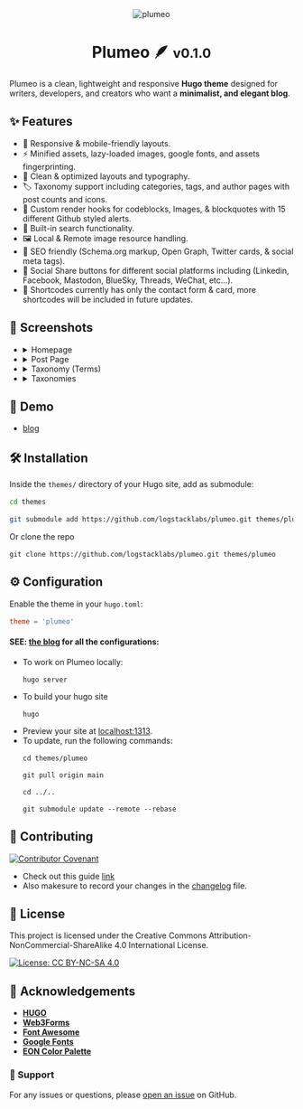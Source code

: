 <div align="center">
    <img src="https://socialify.git.ci/logstacklabs/plumeo/image?description=1&font=JetBrains+Mono&forks=1&issues=1&language=1&name=1&owner=1&pattern=Brick+Wall&pulls=1&stargazers=1&theme=Auto" alt="plumeo" width="640" height="360" />
    <h1>Plumeo 🪶 <small>v0.1.0</small></h1>
</div>

Plumeo is a clean, lightweight and responsive **Hugo theme** designed for writers, developers, and creators who want a **minimalist, and elegant blog**.

## ✨ Features

* 📱 Responsive & mobile-friendly layouts.
* ⚡ Minified assets, lazy-loaded images, google fonts, and assets fingerprinting.
* 📰 Clean & optimized layouts and typography.
* 🏷️ Taxonomy support including categories, tags, and author pages with post counts and icons.
* 📖 Custom render hooks for codeblocks, Images, & blockquotes with 15 different Github styled alerts.
* 🔎 Built-in search functionality.
* 🖼️ Local & Remote image resource handling.
* 📂 SEO friendly (Schema.org markup, Open Graph, Twitter cards, & social meta tags).
* 🔗 Social Share buttons for different social platforms including (Linkedin, Facebook, Mastodon, BlueSky, Threads, WeChat, etc...).
* 🧩 Shortcodes currently has only the contact form & card, more shortcodes will be included in future updates.

## 📸 Screenshots
<ul>
    <li>
        <details>
            <summary>Homepage</summary>
            <img src="./screenshots/1.png" alt="dark mode screenshot" align="center">
        </details>
    </li>
    <li>
        <details>
            <summary>Post Page</summary>
            <img src="./screenshots/2.png" alt="light mode screenshot"  align="center">
        </details>
    </li>
    <li>
        <details>
            <summary>Taxonomy (Terms)</summary>
            <img src="./screenshots/3.png" alt="dark mode screenshot" align="center">
        </details>
    </li>
    <li>
        <details>
            <summary>Taxonomies</summary>
            <img src="./screenshots/4.png" alt="light mode screenshot"  align="center">
        </details>
    </li>
</ul>

## 🚀 Demo
- [blog](https://logstack.dev/blog)

## 🛠️ Installation

Inside the `themes/` directory of your Hugo site, add as submodule:

```bash
cd themes
```
```bash
git submodule add https://github.com/logstacklabs/plumeo.git themes/plumeo
```

Or clone the repo
```
git clone https://github.com/logstacklabs/plumeo.git themes/plumeo
```

## ⚙️ Configuration

Enable the theme in your `hugo.toml`:
```toml
theme = 'plumeo'
```
#### SEE: [the blog](https://logstack.dev/blog/plumeo) for all the configurations:

- To work on Plumeo locally:
  ```shell
  hugo server
  ```
- To build your hugo site
    ```shell
    hugo
    ```
- Preview your site at [localhost:1313](http://localhost:1313).
- To update, run the following commands:
    ```shell
    cd themes/plumeo
    ```
    ```shell
    git pull origin main
    ``` 
    ```shell
    cd ../..
    ```
    ```shell
    git submodule update --remote --rebase
    ```

## 🤝 Contributing
[![Contributor Covenant](https://img.shields.io/badge/Contributor%20Covenant-2.1-4baaaa.svg)](CODE_OF_CONDUCT.md)
- Check out this guide [link](https://daily.dev/blog/how-to-contribute-to-open-source-github-repositories)
- Also makesure to record your changes in the [changelog](CHANGELOG.md) file.

## 📜 License

This project is licensed under the Creative Commons Attribution-NonCommercial-ShareAlike 4.0 International License.

[![License: CC BY-NC-SA 4.0](https://img.shields.io/badge/License-CC_BY--NC--SA_4.0-lightgrey.svg)](https://creativecommons.org/licenses/by-nc-sa/4.0/)

## 🙏 Acknowledgements
- **[HUGO](https://gohugo.io)**
- **[Web3Forms](https://web3forms.com)**
- **[Font Awesome](https://fontawesome.com/)**
- **[Google Fonts](https://fonts.google.com)**
- **[EON Color Palette](https://logstacklabs.github.io/eon-swatches/)**

### 💝 Support

For any issues or questions, please [open an issue](https://github.com/logstacklabs/plumeo/issues) on GitHub.

<!--## 🧭📝🎨🌐-->